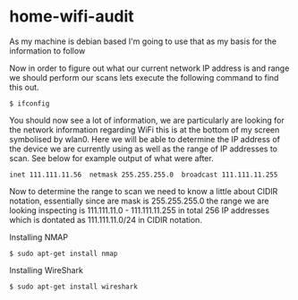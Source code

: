 # home-wifi-audit

As my machine is debian based I'm going to use that as my basis for the information to follow


Now in order to figure out what our current network IP address is and range we should perform our scans lets execute the following command to find this out.

    $ ifconfig

You should now see a lot of information, we are particularly are looking for the network information regarding WiFi this is at the bottom of my screen symbolised by wlan0. Here we will be able to determine the IP address of the device we are currently using as well as the range of IP addresses to scan. See below for example output of what were after.

    inet 111.111.11.56  netmask 255.255.255.0  broadcast 111.111.11.255

Now to determine the range to scan we need to know a little about CIDIR notation, essentially since are mask is 255.255.255.0 the range we are looking inspecting is 111.111.11.0 - 111.111.11.255 in total 256 IP addresses which is dontated as 111.111.11.0/24 in CIDIR notation.





Installing NMAP

    $ sudo apt-get install nmap
    
    
Installing WireShark

    $ sudo apt-get install wireshark
